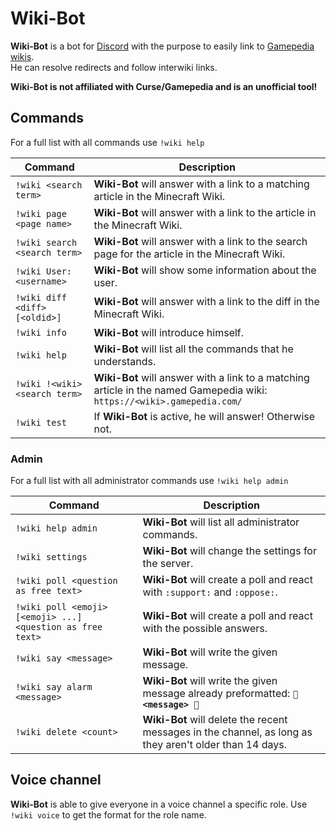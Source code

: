 # Wiki-Bot
**Wiki-Bot** is a bot for [Discord](https://discordapp.com/) with the purpose to easily link to [Gamepedia wikis](https://gamepedia.com/).<br>He can resolve redirects and follow interwiki links.

**Wiki-Bot is not affiliated with Curse/Gamepedia and is an unofficial tool!**

## Commands
For a full list with all commands use `!wiki help`

| Command | Description |
| --- | --- |
| `!wiki <search term>` | **Wiki-Bot** will answer with a link to a matching article in the Minecraft Wiki. |
| `!wiki page <page name>` | **Wiki-Bot** will answer with a link to the article in the Minecraft Wiki. |
| `!wiki search <search term>` | **Wiki-Bot** will answer with a link to the search page for the article in the Minecraft Wiki. |
| `!wiki User:<username>` | **Wiki-Bot** will show some information about the user. |
| `!wiki diff <diff> [<oldid>]` | **Wiki-Bot** will answer with a link to the diff in the Minecraft Wiki. |
| `!wiki info` | **Wiki-Bot** will introduce himself. |
| `!wiki help` | **Wiki-Bot** will list all the commands that he understands. |
| `!wiki !<wiki> <search term>` | **Wiki-Bot** will answer with a link to a matching article in the named Gamepedia wiki: `https://<wiki>.gamepedia.com/` |
| `!wiki test` | If **Wiki-Bot** is active, he will answer! Otherwise not. |

### Admin
For a full list with all administrator commands use `!wiki help admin`

| Command | Description |
| --- | --- |
| `!wiki help admin` | **Wiki-Bot** will list all administrator commands. |
| `!wiki settings` | **Wiki-Bot** will change the settings for the server. |
| `!wiki poll <question as free text>` | **Wiki-Bot** will create a poll and react with `:support:` and `:oppose:`. |
| `!wiki poll <emoji> [<emoji> ...] <question as free text>` | **Wiki-Bot** will create a poll and react with the possible answers. |
| `!wiki say <message>` | **Wiki-Bot** will write the given message. |
| `!wiki say alarm <message>` | **Wiki-Bot** will write the given message already preformatted: **`🚨 <message> 🚨`** |
| `!wiki delete <count>` | **Wiki-Bot** will delete the recent messages in the channel, as long as they aren't older than 14 days. |

## Voice channel
**Wiki-Bot** is able to give everyone in a voice channel a specific role. Use `!wiki voice` to get the format for the role name.

